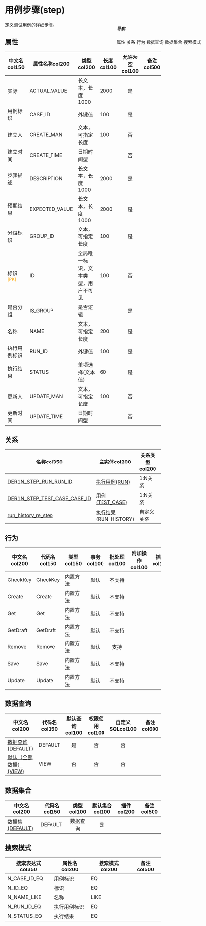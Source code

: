 # 用例步骤(step)  <!-- {docsify-ignore-all} -->


定义测试用例的详细步骤。


## 属性
|    中文名col150 | 属性名称col200           | 类型col200     | 长度col100    |允许为空col100    |  备注col500  |
| --------   |------------| -----  | -----  | :----: | -------- |
|实际|ACTUAL_VALUE|长文本，长度1000|2000|是||
|用例标识|CASE_ID|外键值|100|是||
|建立人|CREATE_MAN|文本，可指定长度|100|否||
|建立时间|CREATE_TIME|日期时间型||否||
|步骤描述|DESCRIPTION|长文本，长度1000|2000|是||
|预期结果|EXPECTED_VALUE|长文本，长度1000|2000|是||
|分组标识|GROUP_ID|文本，可指定长度|100|是||
|标识<sup class="footnote-symbol"><font color=orange>[PK]</font></sup>|ID|全局唯一标识，文本类型，用户不可见|100|否||
|是否分组|IS_GROUP|是否逻辑||是||
|名称|NAME|文本，可指定长度|200|是||
|执行用例标识|RUN_ID|外键值|100|是||
|执行结果|STATUS|单项选择(文本值)|60|是||
|更新人|UPDATE_MAN|文本，可指定长度|100|否||
|更新时间|UPDATE_TIME|日期时间型||否||


## 关系

<el-row>
<el-tabs v-model="show_der">
<el-tab-pane label="从关系" name="minor">

|  名称col350   | 主实体col200   | 关系类型col200   |    备注col500  |
| -------- |---------- |-----------|----- |
|[DER1N_STEP_RUN_RUN_ID](der/DER1N_STEP_RUN_RUN_ID)|[执行用例(RUN)](module/TestMgmt/run)|1:N关系||
|[DER1N_STEP_TEST_CASE_CASE_ID](der/DER1N_STEP_TEST_CASE_CASE_ID)|[用例(TEST_CASE)](module/TestMgmt/test_case)|1:N关系||
|[run_history_re_step](der/run_history_re_step)|[执行结果(RUN_HISTORY)](module/TestMgmt/run_history)|自定义关系||

</el-tab-pane>
</el-tabs>
</el-row>

## 行为
| 中文名col200    | 代码名col150    | 类型col150    | 事务col100   | 批处理col100   | 附加操作col100  | 插件col150    |  备注col300  |
| -------- |---------- |----------- |:----:|:----:|---------| ----- | ----- |
|CheckKey|CheckKey|内置方法|默认|不支持||||
|Create|Create|内置方法|默认|不支持||||
|Get|Get|内置方法|默认|不支持||||
|GetDraft|GetDraft|内置方法|默认|不支持||||
|Remove|Remove|内置方法|默认|支持||||
|Save|Save|内置方法|默认|不支持||||
|Update|Update|内置方法|默认|不支持||||

## 数据查询
| 中文名col200    | 代码名col150    | 默认查询col100 | 权限使用col100 | 自定义SQLcol100 |  备注col600|
| --------  | --------   | :----:  |:----:  | :----:  |----- |
|[数据查询(DEFAULT)](module/TestMgmt/step/query/Default)|DEFAULT|是|否 |否 ||
|[默认（全部数据）(VIEW)](module/TestMgmt/step/query/View)|VIEW|否|否 |否 ||

## 数据集合
| 中文名col200  | 代码名col150  | 类型col100 | 默认集合col100 |   插件col200|   备注col500|
| --------  | --------   | :----:   | :----:   | ----- |----- |
|[数据集(DEFAULT)](module/TestMgmt/step/dataset/Default)|DEFAULT|数据查询|是|||

## 搜索模式
|   搜索表达式col350   |    属性名col200    |    搜索模式col200        |备注col500  |
| -------- |------------|------------|------|
|N_CASE_ID_EQ|用例标识|EQ||
|N_ID_EQ|标识|EQ||
|N_NAME_LIKE|名称|LIKE||
|N_RUN_ID_EQ|执行用例标识|EQ||
|N_STATUS_EQ|执行结果|EQ||

<div style="display: block; overflow: hidden; position: fixed; top: 140px; right: 100px;">

##### 导航
<el-anchor >
<el-anchor-link :href="`#/module/TestMgmt/step?id=属性`">
  属性
</el-anchor-link>
<el-anchor-link :href="`#/module/TestMgmt/step?id=关系`">
  关系
</el-anchor-link>
<el-anchor-link :href="`#/module/TestMgmt/step?id=行为`">
  行为
</el-anchor-link>
<el-anchor-link :href="`#/module/TestMgmt/step?id=数据查询`">
  数据查询
</el-anchor-link>
<el-anchor-link :href="`#/module/TestMgmt/step?id=数据集合`">
  数据集合
</el-anchor-link>
<el-anchor-link :href="`#/module/TestMgmt/step?id=搜索模式`">
  搜索模式
</el-anchor-link>
</el-anchor>
</div>

<script>
 const { createApp } = Vue
  createApp({
    data() {
      return {
show_der:'minor',


      }
    },
    methods: {
    }
  }).use(ElementPlus).mount('#app')
</script>